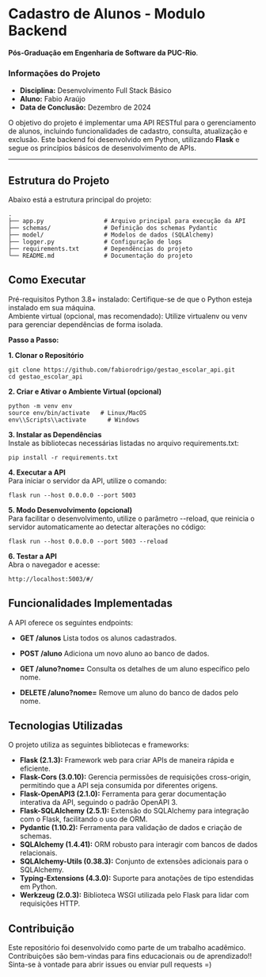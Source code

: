 # Cadastro de Alunos - Modulo Backend

**Pós-Graduação em Engenharia de Software da PUC-Rio**.

### **Informações do Projeto**
- **Disciplina:** Desenvolvimento Full Stack Básico
- **Aluno:** Fabio Araújo  
- **Data de Conclusão:** Dezembro de 2024  


O objetivo do projeto é implementar uma API RESTful para o gerenciamento de alunos, incluindo funcionalidades de cadastro, consulta, atualização e exclusão. Este backend foi desenvolvido em Python, utilizando **Flask** e segue os princípios básicos de desenvolvimento de APIs.

---

## **Estrutura do Projeto**
Abaixo está a estrutura principal do projeto:

```plaintext
.
├── app.py                 # Arquivo principal para execução da API
├── schemas/               # Definição dos schemas Pydantic
├── model/                 # Modelos de dados (SQLAlchemy)
├── logger.py              # Configuração de logs
├── requirements.txt       # Dependências do projeto
└── README.md              # Documentação do projeto
```
## **Como Executar**
Pré-requisitos
Python 3.8+ instalado: Certifique-se de que o Python esteja instalado em sua máquina.<br/>
Ambiente virtual (opcional, mas recomendado): Utilize virtualenv ou venv para gerenciar dependências de forma isolada.<br/>

**Passo a Passo:**

**1. Clonar o Repositório**
```
git clone https://github.com/fabiorodrigo/gestao_escolar_api.git
cd gestao_escolar_api
```
**2. Criar e Ativar o Ambiente Virtual (opcional)**
```
python -m venv env
source env/bin/activate   # Linux/MacOS
env\\Scripts\\activate      # Windows
```
**3. Instalar as Dependências**<br/>
Instale as bibliotecas necessárias listadas no arquivo requirements.txt:
```
pip install -r requirements.txt
```
**4. Executar a API**<br/>
Para iniciar o servidor da API, utilize o comando:
```
flask run --host 0.0.0.0 --port 5003
```
**5. Modo Desenvolvimento (opcional)**<br/>
Para facilitar o desenvolvimento, utilize o parâmetro --reload, que reinicia o servidor automaticamente ao detectar alterações no código:
```
flask run --host 0.0.0.0 --port 5003 --reload
```
**6. Testar a API**<br/>
Abra o navegador e acesse:
```
http://localhost:5003/#/
```


## **Funcionalidades Implementadas**

A API oferece os seguintes endpoints:

- **GET /alunos**
  Lista todos os alunos cadastrados.

- **POST /aluno**
  Adiciona um novo aluno ao banco de dados.

- **GET /aluno?nome=**
  Consulta os detalhes de um aluno específico pelo nome.

- **DELETE /aluno?nome=**
  Remove um aluno do banco de dados pelo nome.

## **Tecnologias Utilizadas**

O projeto utiliza as seguintes bibliotecas e frameworks:

- **Flask (2.1.3):** Framework web para criar APIs de maneira rápida e eficiente.
- **Flask-Cors (3.0.10):** Gerencia permissões de requisições cross-origin, permitindo que a API seja consumida por diferentes origens.
- **Flask-OpenAPI3 (2.1.0):** Ferramenta para gerar documentação interativa da API, seguindo o padrão OpenAPI 3.
- **Flask-SQLAlchemy (2.5.1):** Extensão do SQLAlchemy para integração com o Flask, facilitando o uso de ORM.
- **Pydantic (1.10.2):** Ferramenta para validação de dados e criação de schemas.
- **SQLAlchemy (1.4.41):** ORM robusto para interagir com bancos de dados relacionais.
- **SQLAlchemy-Utils (0.38.3):** Conjunto de extensões adicionais para o SQLAlchemy.
- **Typing-Extensions (4.3.0):** Suporte para anotações de tipo estendidas em Python.
- **Werkzeug (2.0.3):** Biblioteca WSGI utilizada pelo Flask para lidar com requisições HTTP.


## **Contribuição**
Este repositório foi desenvolvido como parte de um trabalho acadêmico.<br/> 
Contribuições são bem-vindas para fins educacionais ou de aprendizado!! <br/>
Sinta-se à vontade para abrir issues ou enviar pull requests =)


  
